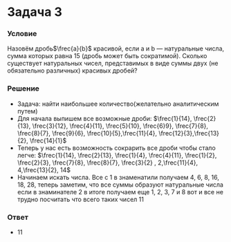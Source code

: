 # Задача 3

### Условие
Назовём дробь$\frec{a}{b}$ красивой, если a и b — натуральные числа, сумма которых равна 15 (дробь
может быть сократимой). Сколько существует натуральных чисел, представимых в виде
суммы двух (не обязательно различных) красивых дробей?

### Решение
- Задача: найти наибольшее количество(желательно аналитическим путем)
- Для начала выпишем все возможные дроби: $\frec{1}{14}, \frec{2}{13}, \frec{3}{12}, \frec{4}{11}, \frec{5}{10}, \frec{6}9}, \frec{7}{8}, \frec{8}{7}, \frec{9}{6}, \frec{10}{5},\frec{11}{4}, \frec{12}{3},\frec{13}{2}, \frec{14}{1}$
- Теперь у нас есть возможность сокрарить все дроби чтобы стало легче: $\frec{1}{14}, \frec{2}{13}, \frec{1}{4}, \frec{4}{11}, \frec{1}{2}, \frec{2}{3}, \frec{7}{8}, \frec{8}{7}, \frec{3}{2} , 2,\frec{11}{4}, 4,\frec{13}{2}, 14$
- Начинаем искать числа. Все с 1 в знаменатили получаем 4, 6, 8, 16, 18, 28, теперь заметим, что все суммы образуют натуральные числа если в знаминателе 2 в итоге получаем еще 1, 2, 3, 7 и 8 вот и все не трудно посчитать что всего таких чисел 11

### Ответ
- 11

